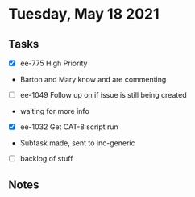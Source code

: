 # Tuesday, May 18 2021

## Tasks
- [x] ee-775 High Priority
* Barton and Mary know and are commenting
- [ ] ee-1049 Follow up on if issue is still being created
* waiting for more info
- [x] ee-1032 Get CAT-8 script run
* Subtask made, sent to inc-generic
- [ ] backlog of stuff
## Notes

